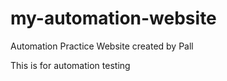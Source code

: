 # my-automation-website
Automation Practice Website created by Pall

This is for automation testing
